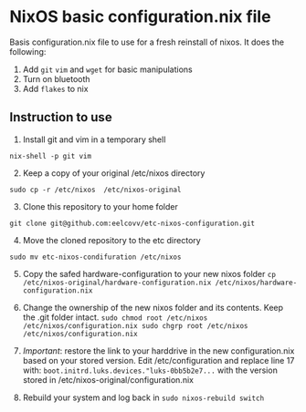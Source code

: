 # NixOS basic configuration.nix file

Basis configuration.nix file to use for a fresh reinstall of nixos. It does the following:
1. Add  `git` `vim` and `wget` for basic manipulations 
2. Turn on bluetooth 
3. Add `flakes` to nix 

## Instruction to use

1. Install git and vim in a temporary shell

``
nix-shell -p git vim
``

2. Keep a copy of your original /etc/nixos directory

``
sudo cp -r /etc/nixos  /etc/nixos-original 
``

3. Clone this repository to your home folder

``
git clone git@github.com:eelcovv/etc-nixos-configuration.git 
``

4. Move the cloned repository to the etc directory 

``
sudo mv etc-nixos-condifuration /etc/nixos
``

5. Copy the safed hardware-configuration to your new nixos folder
``
cp /etc/nixos-original/hardware-configuration.nix /etc/nixos/hardware-configuration.nix
``

6. Change the ownership of the new nixos folder and its contents. Keep the .git folder intact.
``
sudo chmod root /etc/nixos /etc/nixos/configuration.nix
sudo chgrp root /etc/nixos /etc/nixos/configuration.nix
``

7. *Important*: restore the link to your harddrive in the new configuration.nix based on your stored version. Edit /etc/configuration and replace line 17 with:
``
  boot.initrd.luks.devices."luks-0bb5b2e7...
``
with the version stored in /etc/nixos-original/configuration.nix

8. Rebuild your system and log back in
``
sudo nixos-rebuild switch
``

